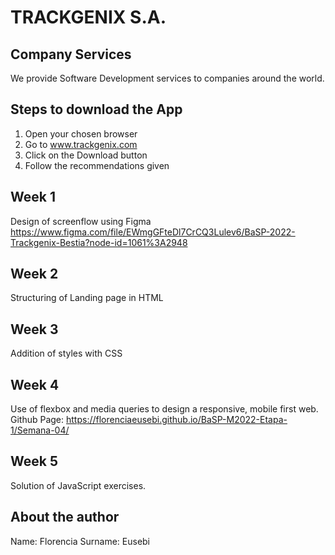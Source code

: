 # TRACKGENIX S.A.

## Company Services
We provide Software Development services to companies around the world.

## Steps to download the App
1. Open your chosen browser
2. Go to www.trackgenix.com
3. Click on the Download button
4. Follow the recommendations given

## Week 1
Design of screenflow using Figma
https://www.figma.com/file/EWmgGFteDl7CrCQ3Lulev6/BaSP-2022-Trackgenix-Bestia?node-id=1061%3A2948
## Week 2
Structuring of Landing page in HTML
## Week 3
Addition of styles with CSS
## Week 4
Use of flexbox and media queries to design a responsive, mobile first web.
Github Page: https://florenciaeusebi.github.io/BaSP-M2022-Etapa-1/Semana-04/
## Week 5
Solution of JavaScript exercises.
## About the author
Name: Florencia
Surname: Eusebi